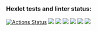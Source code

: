### Hexlet tests and linter status:
[![Actions Status](https://github.com/bekkerjul/python-project-49/actions/workflows/hexlet-check.yml/badge.svg)](https://github.com/bekkerjul/python-project-49/actions)
<a href="https://codeclimate.com/github/bekkerjul/python-project-49/maintainability"><img src="https://api.codeclimate.com/v1/badges/c595224a6a3a4ae11716/maintainability" /></a>
<a href="https://asciinema.org/a/Eq9UiWfr6l7hUQoVQmx2k8c1O" target="_blank"><img src="https://asciinema.org/a/Eq9UiWfr6l7hUQoVQmx2k8c1O.svg" /></a>
<a href="https://asciinema.org/a/2dBVaN502yqJQYJnBoPdkeCNi" target="_blank"><img src="https://asciinema.org/a/2dBVaN502yqJQYJnBoPdkeCNi.svg" /></a>
<a href="https://asciinema.org/a/o2nK1aweVotwthXvhqAIC1vYE" target="_blank"><img src="https://asciinema.org/a/o2nK1aweVotwthXvhqAIC1vYE.svg" /></a>
<a href="https://asciinema.org/a/EcDM5sDnbRhdxZsirPDgwwPM5" target="_blank"><img src="https://asciinema.org/a/EcDM5sDnbRhdxZsirPDgwwPM5.svg" /></a>
<a href="https://asciinema.org/a/046AzDst5RTJONneLtHoxw8sD" target="_blank"><img src="https://asciinema.org/a/046AzDst5RTJONneLtHoxw8sD.svg" /></a>
